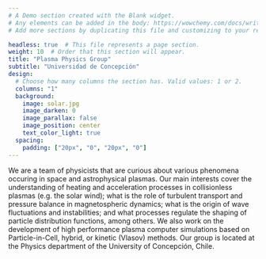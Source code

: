 ```yaml
---
# A Demo section created with the Blank widget.
# Any elements can be added in the body: https://wowchemy.com/docs/writing-markdown-latex/
# Add more sections by duplicating this file and customizing to your requirements.

headless: true  # This file represents a page section.
weight: 10  # Order that this section will appear.
title: "Plasma Physics Group"
subtitle: "Universidad de Concepción"
design:
  # Choose how many columns the section has. Valid values: 1 or 2.
  columns: "1"
  background:
    image: solar.jpg
    image_darken: 0
    image_parallax: false
    image_position: center
    text_color_light: true
  spacing:
    padding: ["20px", "0", "20px", "0"]
---
```


We are a team of physicists that are curious about various phenomena
occuring in space and astrophysical plasmas. Our main interests cover
the understanding of heating and acceleration processes in
collisionless plasmas (e.g. the solar wind); what is the role of
turbulent transport and pressure balance in magnetospheric dynamics;
what is the origin of wave fluctuations and instabilities; and what
processes regulate the shaping of particle distribution functions,
among others. We also work on the development of high performance
plasma computer simulations based on Particle-in-Cell, hybrid, or kinetic
(Vlasov) methods. Our group is located at the Physics department of
the University of Concepción, Chile.

